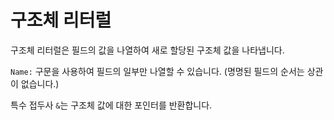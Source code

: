# 구조체 리터럴

구조체 리터럴은 필드의 값을 나열하여 새로 할당된 구조체 값을 나타냅니다.

`Name:` 구문을 사용하여 필드의 일부만 나열할 수 있습니다. (명명된 필드의 순서는 상관이 없습니다.)

특수 접두사 `&`는 구조체 값에 대한 포인터를 반환합니다.